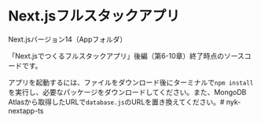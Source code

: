 # Next.jsフルスタックアプリ

Next.jsバージョン14（Appフォルダ）

「Next.jsでつくるフルスタックアプリ」後編（第6-10章）終了時点のソースコードです。

アプリを起動するには、ファイルをダウンロード後にターミナルで`npm install`を実行し、必要なパッケージをダウンロードしてください。また、MongoDB Atlasから取得したURLで`database.js`のURLを置き換えてください。# nyk-nextapp-ts
